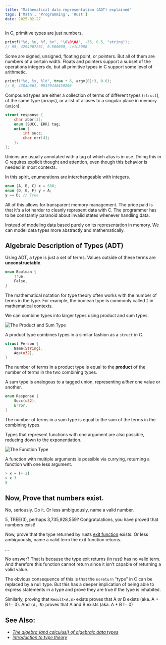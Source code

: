 ```yaml
---
title: "Mathematical data representation (ADT) explained"
tags: ['Math', 'Programming', 'Rust']
date: 2025-02-27
---
```

In C, primitive types are just numbers.

```c
printf("%d, %u, %f, %x", '\0\0\0A', -35, 0.5, "string");
// 65, 4294967261, 0.500000, ce1c2008
```

Some are signed, unsigned, floating point, or pointers. But all of them are
numbers of a certain width. Floats and pointers support a subset of the operations
integers do, but all primitive types in C support some level of arithmetic.

```c
printf("%d, %x, %ld", true * 6, argv[0]+3, 0.6);
// 6, 4303b661, 99179430350296
```

Compound types are either a collection of terms of different types (`struct`),
of the same type (arrays), or a list of aliases to a singular place in memory (`union`).

```c
struct response {
    char abbr[3];
    enum {SUCC, ERR} tag;
    union {
        int succ;
        char err[4];
    };
};

```

Unions are usually annotated with a tag of which alias is in use.
Doing this in C requires explicit thought and attention, even though
this behavior is needed in most contexts.

In this spirit, enumerations are interchangeable with integers.

```c
enum {A, B, C} x = 630;
enum {D, E, F} y = A;
y == D; // True
```

All of this allows for transparent memory management. The price paid is that it's a lot harder to cleanly
represent data with C. The programmer has to be constantly paranoid about invalid states whenever handling data.

Instead of modeling data based purely on its representation in memory. We can model data types more abstractly and mathematically.

## Algebraic Description of Types (ADT)

Using ADT, a type is just a set of terms. Values outside of these terms are **unconstructable**.

```rust
enum Boolean {
    True,
    False,
}
```

The mathematical notation for type theory often works with the number of terms in the type. For example, the boolean type is commonly
called `2` in mathematical contexts.

We can combine types into larger types using product and sum types.

![The Product and Sum Type](/graph/Product_Sum_Diagram.png)

A product type combines types in a similar fashion as a `struct` in C.

```rust
struct Person {
    Name(String),
    Age(u32),
}
```

The number of terms in a product type is equal to the **product** of the number of terms in the two combining types.

A sum type is analogous to a tagged union, representing *either* one value or another.

```rust
enum Response {
    Succ(u32),
    Error,
}
```

The number of terms in a sum type is equal to the sum of the terms in the combining types.

Types that represent functions with one argument are also possible, reducing down to the exponentiation.

![The Function Type](/graph/functype.png)

A function with multiple arguments is possible via currying, returning a function with one less argument.

```haskell
> x = (+ 2)
> x 3
5
```

## Now, Prove that numbers exist.

No, seriously. Do it. Or less ambiguously, name a valid number.

5, TREE(3), perhaps 3,735,928,559? Congratulations, you have proved that numbers exist!

Now, prove that the type returned by rusts [exit function](https://doc.rust-lang.org/std/process/fn.exit.html) exists. Or less ambiguously, name a valid term the exit function returns.

...

No answer? That is because the type exit returns (in rust) has no valid term. And therefore this function cannot return since it isn't capable of
returning a valid value.

The obvious consequence of this is that the `noreturn` "type" in C can be replaced by a null type. But this has a deeper implication of being able
to express statements in a type and prove they are true if the type is inhabited.

Similarly, proving that `Result<A,B>` exists proves that A _or_ B exists (aka. A + B != 0). And `(A, B)` proves that A and B exists (aka. A * B != 0)

## See Also:

* *[The algebra (and calculus!) of algebraic data types](https://codewords.recurse.com/issues/three/algebra-and-calculus-of-algebraic-data-types)*
* *[Introduction to type theory](https://math.berkeley.edu/~forte/notes/type_theory.pdf)*
